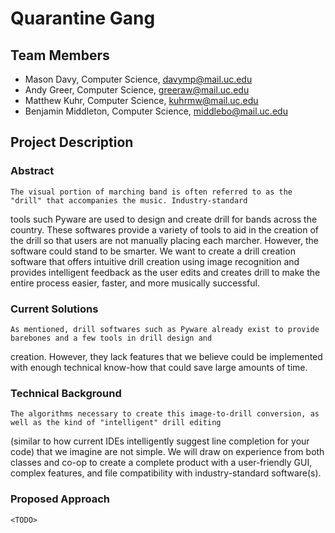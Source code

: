 # Quarantine Gang

## Team Members
- Mason Davy, Computer Science, davymp@mail.uc.edu
- Andy Greer, Computer Science, greeraw@mail.uc.edu
- Matthew Kuhr, Computer Science, kuhrmw@mail.uc.edu
- Benjamin Middleton, Computer Science, middlebo@mail.uc.edu

## Project Description

### Abstract
	The visual portion of marching band is often referred to as the "drill" that accompanies the music. Industry-standard
tools such Pyware are used to design and create drill for bands across the country. These softwares provide a variety of
tools to aid in the creation of the drill so that users are not manually placing each marcher. However, the software
could stand to be smarter. We want to create a drill creation software that offers intuitive drill creation using image
recognition and provides intelligent feedback as the user edits and creates drill to make the entire process easier,
faster, and more musically successful.

### Current Solutions
	As mentioned, drill softwares such as Pyware already exist to provide barebones and a few tools in drill design and
creation. However, they lack features that we believe could be implemented with enough technical know-how that could save
large amounts of time.

### Technical Background
	The algorithms necessary to create this image-to-drill conversion, as well as the kind of "intelligent" drill editing
(similar to how current IDEs intelligently suggest line completion for your code) that we imagine are not simple. We will
draw on experience from both classes and co-op to create a complete product with a user-friendly GUI, complex features,
and file compatibility with industry-standard software(s).

### Proposed Approach
	<TODO>